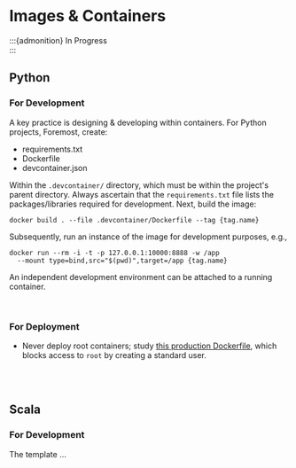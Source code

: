 <br>

# Images & Containers

:::{admonition} In Progress
<br>
:::

## Python

### For Development

A key practice is designing & developing within containers.  For Python projects, Foremost, create:

* requirements.txt
* Dockerfile
* devcontainer.json

Within the `.devcontainer/` directory, which must be within the project's parent directory.  Always ascertain that the 
`requirements.txt` file lists the packages/libraries required for development.  Next, build the image:

```shell
docker build . --file .devcontainer/Dockerfile --tag {tag.name}
```

Subsequently, run an instance of the image for development purposes, e.g.,

```shell
docker run --rm -i -t -p 127.0.0.1:10000:8888 -w /app 
  --mount type=bind,src="$(pwd)",target=/app {tag.name}
```

An independent development environment can be attached to a running container.

<br>

### For Deployment

* Never deploy root containers; study [this production Dockerfile](https://github.com/enqueter/distributions/blob/master/Dockerfile), which blocks access to `root` by creating a standard user.

<br>
<br>

## Scala

### For Development

The template ...

<br>
<br>
<br>
<br>

<br>
<br>
<br>
<br>
